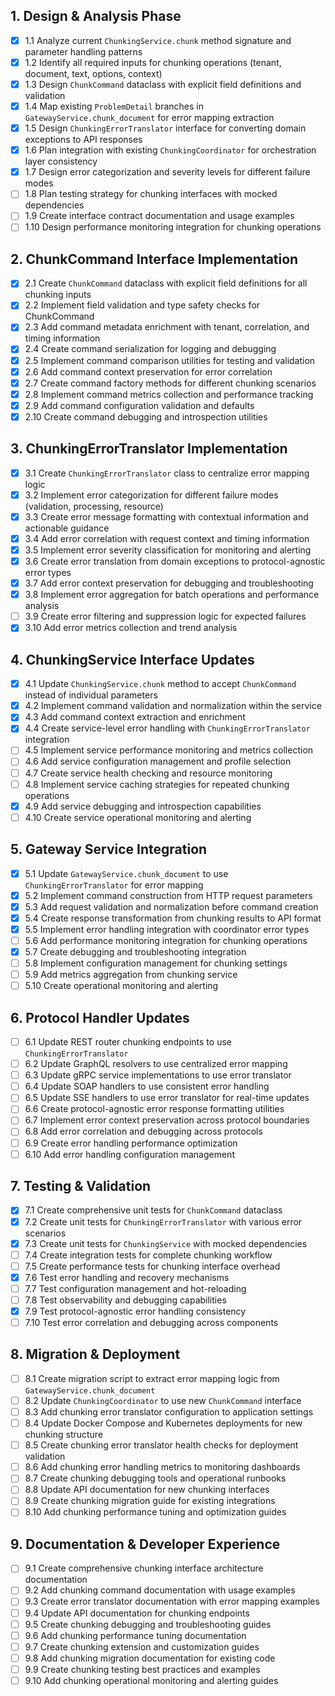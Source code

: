 ## 1. Design & Analysis Phase

- [x] 1.1 Analyze current `ChunkingService.chunk` method signature and parameter handling patterns
- [x] 1.2 Identify all required inputs for chunking operations (tenant, document, text, options, context)
- [x] 1.3 Design `ChunkCommand` dataclass with explicit field definitions and validation
- [x] 1.4 Map existing `ProblemDetail` branches in `GatewayService.chunk_document` for error mapping extraction
- [x] 1.5 Design `ChunkingErrorTranslator` interface for converting domain exceptions to API responses
- [x] 1.6 Plan integration with existing `ChunkingCoordinator` for orchestration layer consistency
- [x] 1.7 Design error categorization and severity levels for different failure modes
- [ ] 1.8 Plan testing strategy for chunking interfaces with mocked dependencies
- [ ] 1.9 Create interface contract documentation and usage examples
- [ ] 1.10 Design performance monitoring integration for chunking operations

## 2. ChunkCommand Interface Implementation

- [x] 2.1 Create `ChunkCommand` dataclass with explicit field definitions for all chunking inputs
- [x] 2.2 Implement field validation and type safety checks for ChunkCommand
- [x] 2.3 Add command metadata enrichment with tenant, correlation, and timing information
- [x] 2.4 Create command serialization for logging and debugging
- [x] 2.5 Implement command comparison utilities for testing and validation
- [x] 2.6 Add command context preservation for error correlation
- [x] 2.7 Create command factory methods for different chunking scenarios
- [x] 2.8 Implement command metrics collection and performance tracking
- [x] 2.9 Add command configuration validation and defaults
- [x] 2.10 Create command debugging and introspection utilities

## 3. ChunkingErrorTranslator Implementation

- [x] 3.1 Create `ChunkingErrorTranslator` class to centralize error mapping logic
- [x] 3.2 Implement error categorization for different failure modes (validation, processing, resource)
- [x] 3.3 Create error message formatting with contextual information and actionable guidance
- [x] 3.4 Add error correlation with request context and timing information
- [x] 3.5 Implement error severity classification for monitoring and alerting
- [x] 3.6 Create error translation from domain exceptions to protocol-agnostic error types
- [x] 3.7 Add error context preservation for debugging and troubleshooting
- [x] 3.8 Implement error aggregation for batch operations and performance analysis
- [ ] 3.9 Create error filtering and suppression logic for expected failures
- [x] 3.10 Add error metrics collection and trend analysis

## 4. ChunkingService Interface Updates

- [x] 4.1 Update `ChunkingService.chunk` method to accept `ChunkCommand` instead of individual parameters
- [x] 4.2 Implement command validation and normalization within the service
- [x] 4.3 Add command context extraction and enrichment
- [x] 4.4 Create service-level error handling with `ChunkingErrorTranslator` integration
- [ ] 4.5 Implement service performance monitoring and metrics collection
- [ ] 4.6 Add service configuration management and profile selection
- [ ] 4.7 Create service health checking and resource monitoring
- [ ] 4.8 Implement service caching strategies for repeated chunking operations
- [x] 4.9 Add service debugging and introspection capabilities
- [ ] 4.10 Create service operational monitoring and alerting

## 5. Gateway Service Integration

- [x] 5.1 Update `GatewayService.chunk_document` to use `ChunkingErrorTranslator` for error mapping
- [x] 5.2 Implement command construction from HTTP request parameters
- [x] 5.3 Add request validation and normalization before command creation
- [x] 5.4 Create response transformation from chunking results to API format
- [x] 5.5 Implement error handling integration with coordinator error types
- [ ] 5.6 Add performance monitoring integration for chunking operations
- [x] 5.7 Create debugging and troubleshooting integration
- [ ] 5.8 Implement configuration management for chunking settings
- [ ] 5.9 Add metrics aggregation from chunking service
- [ ] 5.10 Create operational monitoring and alerting

## 6. Protocol Handler Updates

- [ ] 6.1 Update REST router chunking endpoints to use `ChunkingErrorTranslator`
- [ ] 6.2 Update GraphQL resolvers to use centralized error mapping
- [ ] 6.3 Update gRPC service implementations to use error translator
- [ ] 6.4 Update SOAP handlers to use consistent error handling
- [ ] 6.5 Update SSE handlers to use error translator for real-time updates
- [ ] 6.6 Create protocol-agnostic error response formatting utilities
- [ ] 6.7 Implement error context preservation across protocol boundaries
- [ ] 6.8 Add error correlation and debugging across protocols
- [ ] 6.9 Create error handling performance optimization
- [ ] 6.10 Add error handling configuration management

## 7. Testing & Validation

- [x] 7.1 Create comprehensive unit tests for `ChunkCommand` dataclass
- [x] 7.2 Create unit tests for `ChunkingErrorTranslator` with various error scenarios
- [x] 7.3 Create unit tests for `ChunkingService` with mocked dependencies
- [ ] 7.4 Create integration tests for complete chunking workflow
- [ ] 7.5 Create performance tests for chunking interface overhead
- [x] 7.6 Test error handling and recovery mechanisms
- [ ] 7.7 Test configuration management and hot-reloading
- [ ] 7.8 Test observability and debugging capabilities
- [x] 7.9 Test protocol-agnostic error handling consistency
- [ ] 7.10 Test error correlation and debugging across components

## 8. Migration & Deployment

- [ ] 8.1 Create migration script to extract error mapping logic from `GatewayService.chunk_document`
- [ ] 8.2 Update `ChunkingCoordinator` to use new `ChunkCommand` interface
- [ ] 8.3 Add chunking error translator configuration to application settings
- [ ] 8.4 Update Docker Compose and Kubernetes deployments for new chunking structure
- [ ] 8.5 Create chunking error translator health checks for deployment validation
- [ ] 8.6 Add chunking error handling metrics to monitoring dashboards
- [ ] 8.7 Create chunking debugging tools and operational runbooks
- [ ] 8.8 Update API documentation for new chunking interfaces
- [ ] 8.9 Create chunking migration guide for existing integrations
- [ ] 8.10 Add chunking performance tuning and optimization guides

## 9. Documentation & Developer Experience

- [ ] 9.1 Create comprehensive chunking interface architecture documentation
- [ ] 9.2 Add chunking command documentation with usage examples
- [ ] 9.3 Create error translator documentation with error mapping examples
- [ ] 9.4 Update API documentation for chunking endpoints
- [ ] 9.5 Create chunking debugging and troubleshooting guides
- [ ] 9.6 Add chunking performance tuning documentation
- [ ] 9.7 Create chunking extension and customization guides
- [ ] 9.8 Add chunking migration documentation for existing code
- [ ] 9.9 Create chunking testing best practices and examples
- [ ] 9.10 Add chunking operational monitoring and alerting guides
